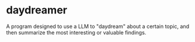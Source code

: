 # daydreamer
A program designed to use a LLM to "daydream" about a certain topic, and then summarize the most interesting or valuable findings.
